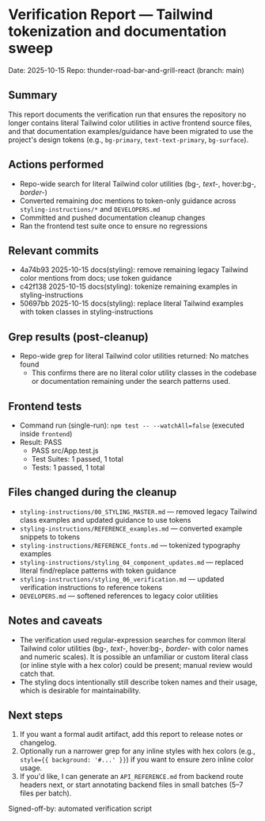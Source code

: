 # Verification Report — Tailwind tokenization and documentation sweep

Date: 2025-10-15
Repo: thunder-road-bar-and-grill-react (branch: main)

Summary
-------
This report documents the verification run that ensures the repository no longer contains literal Tailwind color utilities in active frontend source files, and that documentation examples/guidance have been migrated to use the project's design tokens (e.g., `bg-primary`, `text-text-primary`, `bg-surface`).

Actions performed
-----------------
- Repo-wide search for literal Tailwind color utilities (bg-*, text-*, hover:bg-*, border-*)
- Converted remaining doc mentions to token-only guidance across `styling-instructions/*` and `DEVELOPERS.md`
- Committed and pushed documentation cleanup changes
- Ran the frontend test suite once to ensure no regressions

Relevant commits
----------------
- 4a74b93 2025-10-15 docs(styling): remove remaining legacy Tailwind color mentions from docs; use token guidance
- c42f138 2025-10-15 docs(styling): tokenize remaining examples in styling-instructions
- 50697bb 2025-10-15 docs(styling): replace literal Tailwind examples with token classes in styling-instructions

Grep results (post-cleanup)
---------------------------
- Repo-wide grep for literal Tailwind color utilities returned: No matches found
  - This confirms there are no literal color utility classes in the codebase or documentation remaining under the search patterns used.

Frontend tests
--------------
- Command run (single-run): `npm test -- --watchAll=false` (executed inside `frontend`)
- Result: PASS
  - PASS src/App.test.js
  - Test Suites: 1 passed, 1 total
  - Tests: 1 passed, 1 total

Files changed during the cleanup
-------------------------------
- `styling-instructions/00_STYLING_MASTER.md` — removed legacy Tailwind class examples and updated guidance to use tokens
- `styling-instructions/REFERENCE_examples.md` — converted example snippets to tokens
- `styling-instructions/REFERENCE_fonts.md` — tokenized typography examples
- `styling-instructions/styling_04_component_updates.md` — replaced literal find/replace patterns with token guidance
- `styling-instructions/styling_06_verification.md` — updated verification instructions to reference tokens
- `DEVELOPERS.md` — softened references to legacy color utilities

Notes and caveats
-----------------
- The verification used regular-expression searches for common literal Tailwind color utilities (bg-*, text-*, hover:bg-*, border-* with color names and numeric scales). It is possible an unfamiliar or custom literal class (or inline style with a hex color) could be present; manual review would catch that.
- The styling docs intentionally still describe token names and their usage, which is desirable for maintainability.

Next steps
----------
1. If you want a formal audit artifact, add this report to release notes or changelog.
2. Optionally run a narrower grep for any inline styles with hex colors (e.g., `style={{ background: '#...' }}`) if you want to ensure zero inline color usage.
3. If you'd like, I can generate an `API_REFERENCE.md` from backend route headers next, or start annotating backend files in small batches (5–7 files per batch).

Signed-off-by: automated verification script

